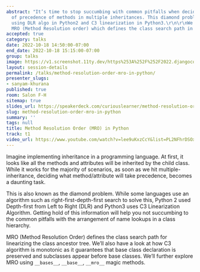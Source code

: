 ```yaml
---
abstract: "It’s time to stop succumbing with common pitfalls when deciding the order
  of precedence of methods in multiple inheritances. This diamond problem is solved
  using DLR algo in Python2 and C3 linearization in Python3.\r\n\r\nWe’ll learn about
  MRO (Method Resolution order) which defines the class search path in Python."
accepted: true
category: talks
date: 2022-10-18 14:50:00-07:00
end_date: 2022-10-18 15:15:00-07:00
group: talks
image: https://v1.screenshot.11ty.dev/https%253A%252F%252F2022.djangocon.us%252Fpresenters%252Fsanyam-khurana%252F/opengraph/
layout: session-details
permalink: /talks/method-resolution-order-mro-in-python/
presenter_slugs:
- sanyam-khurana
published: true
room: Salon F-H
sitemap: true
slides_url: https://speakerdeck.com/curiouslearner/method-resolution-order-in-python
slug: method-resolution-order-mro-in-python
summary: ''
tags: null
title: Method Resolution Order (MRO) in Python
track: t1
video_url: https://www.youtube.com/watch?v=lee9uKxzCcY&list=PL2NFhrDSOxgUoF-4F2MdAFvOK1wOrNdqB
---
```


Imagine implementing inheritance in a programming language. At first, it looks like all the methods and attributes will be inherited by the child class. While it works for the majority of scenarios, as soon as we hit multiple-inheritance, deciding what method/attribute will take precedence, becomes a  daunting task.

This is also known as the diamond problem. While some languages use an algorithm such as right-first-depth-first search to solve this, Python 2 used Depth-first from Left to Right (DLR) and Python3 uses C3 Linearization Algorithm. Getting hold of this information will help you not succumbing to the common pitfalls with the arrangement of name lookups in a class hierarchy.

MRO (Method Resolution Order) defines the class search path for linearizing the class ancestor tree. We’ll also have a look at how C3 algorithm is monotonic as it guarantees that base class declaration is preserved and subclasses appear before base classes. We’ll further explore MRO using `__bases__`, `__base__`, `__mro__` magic methods.
